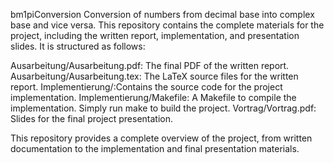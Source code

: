 bm1piConversion
Conversion of numbers from decimal base into complex base and vice versa. This repository contains the complete materials for the project, including the written report, implementation, and presentation slides. It is structured as follows:

Ausarbeitung/Ausarbeitung.pdf: The final PDF of the written report.
Ausarbeitung/Ausarbeitung.tex: The LaTeX source files for the written report.
Implementierung/:Contains the source code for the project implementation.
Implementierung/Makefile: A Makefile to compile the implementation. Simply run make to build the project.
Vortrag/Vortrag.pdf: Slides for the final project presentation.

This repository provides a complete overview of the project, from written documentation to the implementation and final presentation materials.
